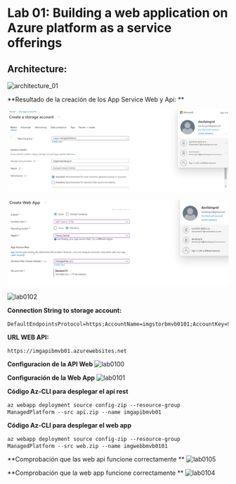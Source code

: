 # Lab 01: Building a web application on Azure platform as a service offerings

## Architecture:

![architecture_01](ZZ-lab/architecture_01.png)

**Resultado de la creación de los App Service Web y Api: **

![Captura](ZZ-lab/Captura.png)

![Captura2](ZZ-lab/Captura2.png)


![lab0102](ZZ-lab/lab0102.png)

**Connection String to storage account:**

```
DefaultEndpointsProtocol=https;AccountName=imgstorbmvb0101;AccountKey=9vLzgybKXZpaUYa2SJbVqNQFXa187qOYWXlj/sbzZ5a38TrfnRHlqtWKH5z2EyNtlHVTk8M/ry9WPVDLRnrYzw==;EndpointSuffix=core.windows.net
```

**URL WEB API:**

```
https://imgapibmvb01.azurewebsites.net
```

**Configuracion de la API Web**
![lab0100](ZZ-lab/lab0101.png)

**Configuración de la Web App**
![lab0101](ZZ-lab/lab0100.png)

**Código Az-CLI para desplegar el api rest**

```
az webapp deployment source config-zip --resource-group ManagedPlatform --src api.zip --name imgapibmvb01
```

**Código Az-CLI para desplegar el web app**

``` 
az webapp deployment source config-zip --resource-group ManagedPlatform --src web.zip --name imgwebbmvb0101
```


**Comprobación que las web api funcione correctamente **
![lab0105](ZZ-lab/lab0105.png)

**Comprobación que la web app funcione correctamente **
![lab0104](ZZ-lab/lab0104.png)

